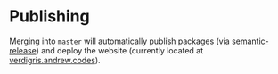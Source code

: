 # Publishing

Merging into `master` will automatically publish packages (via [semantic-release](https://semantic-release.gitbooks.io/semantic-release/content/#highlights)) and deploy the website (currently located at [verdigris.andrew.codes](http://verdigris.andrew.codes)).
